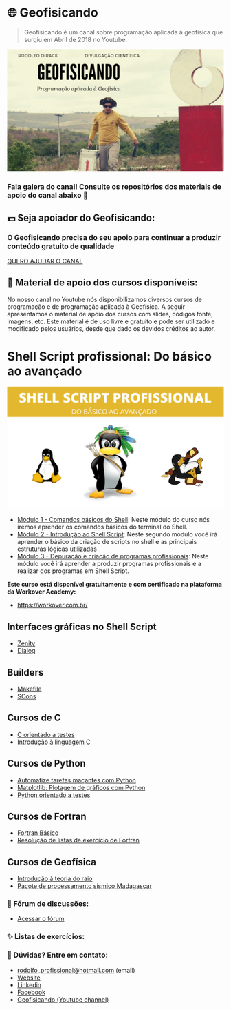 # :globe_with_meridians: Geofisicando 
>Geofisicando é um canal sobre programação aplicada à geofísica que surgiu em Abril de 2018 no Youtube.

<img alt="Gravimetric survey" src="https://github.com/Geofisicando/geofisicando/blob/main/GEOFISICANDO.png" width=1000>

### Fala galera do canal! Consulte os repositórios dos materiais de apoio do canal abaixo 👋

## :dollar: Seja apoiador do Geofisicando:
### O Geofisicando precisa do seu apoio para continuar a produzir conteúdo gratuito de qualidade
[QUERO AJUDAR O CANAL](https://apoia.se/geofisicando)

## 🔭 Material de apoio dos cursos disponíveis:

No nosso canal no Youtube nós disponibilizamos diversos cursos de programação e de programação aplicada à Geofísica.
A seguir apresentamos o material de apoio dos cursos com slides, códigos fonte, imagens, etc. Este material é de uso
livre e gratuito e pode ser utilizado e modificado pelos usuários, desde que dado os devidos créditos ao autor.

# Shell Script profissional: Do básico ao avançado

<img alt="Gravimetric survey" src="https://github.com/Geofisicando/geofisicando/blob/main/Copy%20of%20Shell%20SCRIPT.png" width=1000>

   - [Módulo 1 - Comandos básicos do Shell](https://github.com/Geofisicando/Curso-Shell-Script-Profissional-mod-1): Neste módulo do curso nós iremos aprender os comandos básicos do terminal do Shell.
   - [Módulo 2 - Introdução ao Shell Script](https://github.com/Geofisicando/Curso-Shell-Script-Profissional-mod-2): Neste segundo módulo você irá aprender o básico da criação de scripts no shell e as principais estruturas lógicas utilizadas
   - [Módulo 3 - Depuração e criação de programas profissionais](https://github.com/Geofisicando/Curso-Shell-Script-Profissional-mod-3): Neste módulo você irá aprender a produzir programas profissionais e a realizar dos programas em Shell Script.

**Este curso está disponível gratuitamente e com certificado na plataforma da Workover Academy:**
* https://workover.com.br/

## Interfaces gráficas no Shell Script
   - [Zenity](https://github.com/Geofisicando/Curso-Zenity)
   - [Dialog](https://github.com/Geofisicando/curso-Dialog)
 
 ## Builders
   - [Makefile](https://github.com/Geofisicando/curso-Makefile)
   - [SCons](https://github.com/Geofisicando/Scons)
 
 ## Cursos de C
   - [C orientado a testes](https://github.com/Geofisicando/C-orientado-a-testes)
   - [Introdução à linguagem C](https://github.com/Geofisicando/C-basico)
 
 ## Cursos de Python
   - [Automatize tarefas maçantes com Python](https://github.com/Geofisicando/Automatize-tarefas-macantes-com-Python)
   - [Matplotlib: Plotagem de gráficos com Python](https://github.com/Geofisicando/Matplotlib)
   - [Python orientado a testes](https://github.com/Geofisicando/python-orientado-a-testes)
  
 ## Cursos de Fortran
   - [Fortran Básico](https://github.com/Geofisicando/Fortran-basico)
   - [Resolução de listas de exercício de Fortran](https://github.com/Geofisicando/Fortran_Listas)
  
 ## Cursos de Geofísica
   - [Introdução à teoria do raio](https://github.com/Geofisicando/introducao-teoria-raio)
   - [Pacote de processamento sísmico Madagascar](https://github.com/Geofisicando/Madagascar)

### 💬 Fórum de discussões:

- [Acessar o fórum](https://github.com/Geofisicando/geofisicando/discussions/1)

### ✨ Listas de exercícios:


### 🤔 Dúvidas? Entre em contato:

 - rodolfo_profissional@hotmail.com (email)
- [Website](https://dirack.github.io)
- [Linkedin](https://www.linkedin.com/in/rodolfodirack/)
- [Facebook](https://www.facebook.com/rodolfo.neves.925)
- [Geofisicando (Youtube channel)](https://www.youtube.com/channel/UCi5XD5PCQtPrIRD0H_GJvag)

